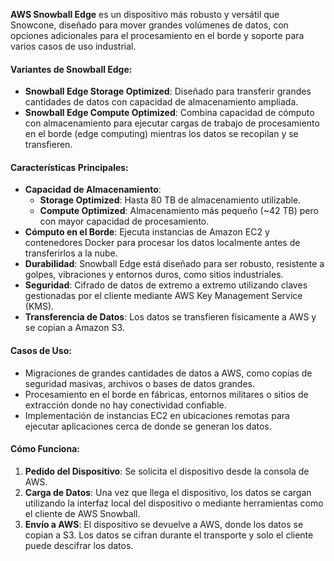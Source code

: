 **AWS Snowball Edge** es un dispositivo más robusto y versátil que Snowcone, diseñado para mover grandes volúmenes de datos, con opciones adicionales para el procesamiento en el borde y soporte para varios casos de uso industrial.

#### Variantes de Snowball Edge:

- **Snowball Edge Storage Optimized**: Diseñado para transferir grandes cantidades de datos con capacidad de almacenamiento ampliada.
- **Snowball Edge Compute Optimized**: Combina capacidad de cómputo con almacenamiento para ejecutar cargas de trabajo de procesamiento en el borde (edge computing) mientras los datos se recopilan y se transfieren.

#### Características Principales:

- **Capacidad de Almacenamiento**:
    - **Storage Optimized**: Hasta 80 TB de almacenamiento utilizable.
    - **Compute Optimized**: Almacenamiento más pequeño (~42 TB) pero con mayor capacidad de procesamiento.
- **Cómputo en el Borde**: Ejecuta instancias de Amazon EC2 y contenedores Docker para procesar los datos localmente antes de transferirlos a la nube.
- **Durabilidad**: Snowball Edge está diseñado para ser robusto, resistente a golpes, vibraciones y entornos duros, como sitios industriales.
- **Seguridad**: Cifrado de datos de extremo a extremo utilizando claves gestionadas por el cliente mediante AWS Key Management Service (KMS).
- **Transferencia de Datos**: Los datos se transfieren físicamente a AWS y se copian a Amazon S3.

#### Casos de Uso:

- Migraciones de grandes cantidades de datos a AWS, como copias de seguridad masivas, archivos o bases de datos grandes.
- Procesamiento en el borde en fábricas, entornos militares o sitios de extracción donde no hay conectividad confiable.
- Implementación de instancias EC2 en ubicaciones remotas para ejecutar aplicaciones cerca de donde se generan los datos.

#### Cómo Funciona:

1. **Pedido del Dispositivo**: Se solicita el dispositivo desde la consola de AWS.
2. **Carga de Datos**: Una vez que llega el dispositivo, los datos se cargan utilizando la interfaz local del dispositivo o mediante herramientas como el cliente de AWS Snowball.
3. **Envío a AWS**: El dispositivo se devuelve a AWS, donde los datos se copian a S3. Los datos se cifran durante el transporte y solo el cliente puede descifrar los datos.